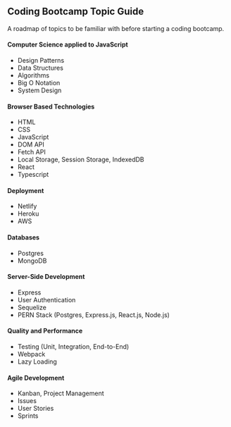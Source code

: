 ## Coding Bootcamp Topic Guide

A roadmap of topics to be familiar with before starting a coding bootcamp.

#### Computer Science applied to JavaScript
- Design Patterns
- Data Structures
- Algorithms
- Big O Notation
- System Design

#### Browser Based Technologies
- HTML
- CSS
- JavaScript
- DOM API
- Fetch API
- Local Storage, Session Storage, IndexedDB
- React
- Typescript


#### Deployment
- Netlify
- Heroku
- AWS

#### Databases
- Postgres
- MongoDB

#### Server-Side Development
- Express
- User Authentication
- Sequelize
- PERN Stack (Postgres, Express.js, React.js, Node.js)

#### Quality and Performance
- Testing (Unit, Integration, End-to-End)
- Webpack
- Lazy Loading

#### Agile Development
- Kanban, Project Management
- Issues
- User Stories
- Sprints